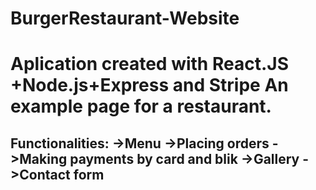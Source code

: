 # BurgerRestaurant-Website
Aplication created with React.JS +Node.js+Express and Stripe
An example page for a restaurant.
====================================================================================================================
Functionalities:
->Menu
->Placing orders
->Making payments by card and blik
->Gallery
->Contact form
----------------------------------------------------------------------------------------------------------------
